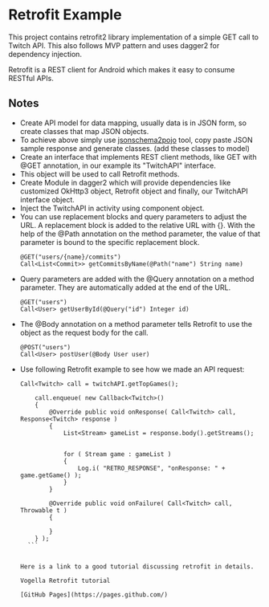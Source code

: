 # Retrofit Example

This project contains retrofit2 library implementation of a simple GET call to Twitch API. This also follows MVP pattern and
uses dagger2 for dependency injection.

Retrofit is a REST client for Android which makes it easy to consume RESTful APIs.

## Notes
- Create API model for data mapping, usually data is in JSON form, so create classes that map JSON objects.
- To achieve above simply use [jsonschema2pojo](http://www.jsonschema2pojo.org/) tool, copy paste JSON sample response
  and generate classes. (add these classes to model)
- Create an interface that implements REST client methods, like GET with @GET annotation, in our example its "TwitchAPI" interface.
- This object will be used to call Retrofit methods.
- Create Module in dagger2 which will provide dependencies like customized OkHttp3 object, Retrofit object and finally,
  our TwitchAPI interface object.
- Inject the TwitchAPI in activity using component object.
- You can use replacement blocks and query parameters to adjust the URL. A replacement block is added to the relative URL with {}. With the help of the @Path annotation on the method parameter, the value of that parameter is bound to the specific replacement block.
  ```
  @GET("users/{name}/commits")
  Call<List<Commit>> getCommitsByName(@Path("name") String name)
  ```
- Query parameters are added with the @Query annotation on a method parameter. They are automatically added at the end of the URL.
   ```
   @GET("users")
  Call<User> getUserById(@Query("id") Integer id)
  ```
- The @Body annotation on a method parameter tells Retrofit to use the object as the request body for the call.
   ```
   @POST("users")
   Call<User> postUser(@Body User user)
  ```
- Use following Retrofit example to see how we made an API request:
    ```
    Call<Twitch> call = twitchAPI.getTopGames();

        call.enqueue( new Callback<Twitch>()
        {
            @Override public void onResponse( Call<Twitch> call, Response<Twitch> response )
            {
                List<Stream> gameList = response.body().getStreams();


                for ( Stream game : gameList )
                {
                    Log.i( "RETRO_RESPONSE", "onResponse: " + game.getGame() );
                }
            }

            @Override public void onFailure( Call<Twitch> call, Throwable t )
            {

            }
        } );
      ```
  
  
  Here is a link to a good tutorial discussing retrofit in details. 
  
  Vogella Retrofit tutorial
  
  [GitHub Pages](https://pages.github.com/)
